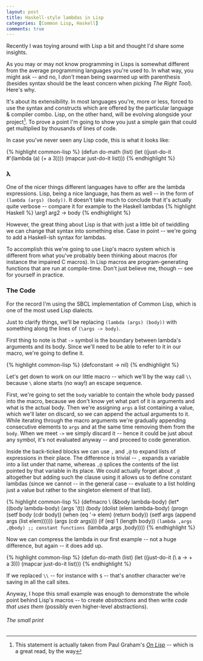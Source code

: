 ```yaml
---
layout: post
title: Haskell-style lambdas in Lisp
categories: [Common Lisp, Haskell]
comments: true
---
```


Recently I was toying around with Lisp a bit and thought I'd share some insights. 

As you may or may not know programming in Lisps is somewhat different from the average programming languages you're used to. In what way, you might ask -- and no, I *don't* mean being swarmed up with parenthesis (besides syntax should be the least concern when picking *The Right Tool*). Here's why.

<!--more-->
It's about its extensibility. In most languages you're, more or less, forced to use the syntax and constructs which are offered by the particular language & compiler combo. Lisp, on the other hand, will be evolving alongside your project[^1]. To prove a point I'm going to show you just a simple gain that could get multiplied by thousands of lines of code.

In case you've never seen any Lisp code, this is what it looks like:

{% highlight common-lisp %}
(defun do-math (list)
  (let ((just-do-it #'(lambda (a) (+ a 3))))
    (mapcar just-do-it list)))
{% endhighlight %}

### &#955;

One of the nicer things different languages have to offer are the lambda expressions. Lisp, being a nice language, has them as well -- in the form of `(lambda (args) (body))`.
It doesn't take much to conclude that it's actually quite verbose -- compare it for example to the Haskell lambdas
{% highlight Haskell %}
\arg1 arg2 -> body
{% endhighlight %}

However, the great thing about Lisp is that with just a little bit of twiddling we can change that syntax into something else. Case in point -- we're going to add a Haskell-ish syntax for lambdas. 

To accomplish this we're going to use Lisp's macro system which is different from what you've probably been thinking about macros (for instance the impaired C macros). In Lisp macros are program-generating functions that are run at compile-time. Don't just believe me, though -- see for yourself in practice.

### The Code

For the record I'm using the SBCL implementation of Common Lisp, which is one of the most used Lisp dialects.

Just to clarify things, we'll be replacing `(lambda (args) (body))` with something along the lines of `(\args -> body)`.

First thing to note is that `->` symbol is the boundary between lambda's arguments and its body. Since we'll need to be able to refer to it in our macro, we're going to define it.

{% highlight common-lisp %}
(defconstant -> nil)
{% endhighlight %}

Let's get down to work on our little macro -- which we'll by the way call `\\` because `\` alone starts (no way!) an escape sequence. 

First, we're going to set the `body` variable to contain the whole body passed into the macro, because we don't know yet what part of it is arguments and what is the actual body. Then we're assigning `args` a list containing a value, which we'll later on discard, so we can append the actual arguments to it. While iterating through the macro arguments we're gradually appending consecutive elements to `args` and at the same time removing them from the `body`. When we meet `->` we simply discard it -- hence it could be just about any symbol, it's not evaluated anyway -- and proceed to code generation. 

Inside the back-ticked blocks we can use `,` and `,@` to expand lists of expressions in their place. The difference is trivial -- `,` expands a variable into a list under that name, whereas `,@` splices the contents of the list pointed by that variable in its place. We could actually forget about `,@` altogether but adding such the clause using it allows us to define constant lambdas (since we cannot -- in the general case -- evaluate to a list holding just a value but rather to the singleton element of that list).

{% highlight common-lisp %}
(defmacro \\ (&body lambda-body)
  (let* ((body lambda-body)
	 (args '(t))
	 (body (dolist (elem lambda-body)
		 (progn
		   (setf body (cdr body))
		   (when (eq '-> elem) (return body))
		   (setf args (append args (list elem))))))
	 (args (cdr args)))
    (if (eql 1 (length body))
	`(lambda ,args ,@body) ;; constant functions
	`(lambda ,args ,body))))
{% endhighlight %}

Now we can compress the lambda in our first example -- not a huge difference, but again -- it does add up.

{% highlight common-lisp %}
(defun do-math (list)
  (let ((just-do-it (\\ a -> + a 3)))
    (mapcar just-do-it list)))
{% endhighlight %}

If we replaced `\\` -- for instance with `$` -- that's another character we're saving in all the call sites. 

Anyway, I hope this small example was enough to demonstrate the whole point behind Lisp's macros -- to create *abstractions* and then write *code that uses them* (possibly even higher-level abstractions). 

###### The small print
[^1]: This statement is actually taken from Paul Graham's [*On Lisp*](http://www.paulgraham.com/onlisp.html) -- which is a great read, by the way
